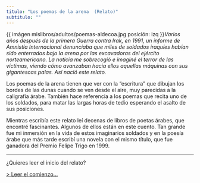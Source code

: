 ```yaml
---
titulo: "Los poemas de la arena  (Relato)"
subtitulo: ""
---
```

{{ imágen mislibros/adultos/poemas-aldecoa.jpg posición: izq }}_Varios años
después de la primera Guerra contra Irak, en 1991, un informe de Amnistía
Internacional denunciaba que miles de soldados iraquíes habían sido
enterrados bajo la arena por las excavadoras del ejército norteamericano. La
noticia me sobrecogió e imaginé el terror de las víctimas, viendo cómo
avanzaban hacia ellos aquellas máquinas con sus gigantescas palas. Así nació
este relato._

Los poemas de la arena tienen que ver con la “escritura” que dibujan los
bordes de las dunas cuando se ven desde el aire, muy parecidas a la
caligrafía árabe. También hace referencia a los poemas que recita uno de los
soldados, para matar las largas horas de tedio esperando el asalto de sus
posiciones.

Mientras escribía este relato leí decenas de libros de poetas árabes, que
encontré fascinantes. Algunos de ellos están en este cuento. Tan grande fue
mi inmersión en la vida de estos imaginarios soldados y en la poesía árabe
que más tarde escribí una novela con el mismo título, que fue ganadora del
Premio Felipe Trigo en 1999.

* * *

¿Quieres leer el inicio del relato?

[> Leer el comienzo…](/paraleer/arena-relato-fragmento)

